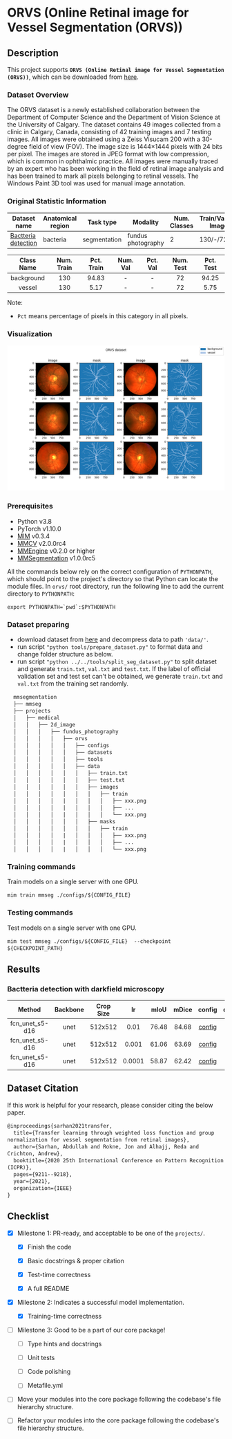 # ORVS (Online Retinal image for Vessel Segmentation (ORVS))

## Description

This project supports **`ORVS (Online Retinal image for Vessel Segmentation (ORVS))`**, which can be downloaded from [here](https://opendatalab.org.cn/ORVS).

### Dataset Overview

The ORVS dataset is a newly established collaboration between the Department of Computer Science and the Department of Vision Science at the University of Calgary. The dataset contains 49 images collected from a clinic in Calgary, Canada, consisting of 42 training images and 7 testing images. All images were obtained using a Zeiss Visucam 200 with a 30-degree field of view (FOV). The image size is 1444×1444 pixels with 24 bits per pixel. The images are stored in JPEG format with low compression, which is common in ophthalmic practice. All images were manually traced by an expert who has been working in the field of retinal image analysis and has been trained to mark all pixels belonging to retinal vessels. The Windows Paint 3D tool was used for manual image annotation.

### Original Statistic Information

| Dataset name                                           | Anatomical region | Task type    | Modality           | Num. Classes | Train/Val/Test Images | Train/Val/Test Labeled | Release Date | License |
| ------------------------------------------------------ | ----------------- | ------------ | ------------------ | ------------ | --------------------- | ---------------------- | ------------ | ------- |
| [Bactteria detection](https://opendatalab.org.cn/ORVS) | bacteria          | segmentation | fundus photography | 2            | 130/-/72              | yes/-/yes              | 2020         | -       |

| Class Name | Num. Train | Pct. Train | Num. Val | Pct. Val | Num. Test | Pct. Test |
| :--------: | :--------: | :--------: | :------: | :------: | :-------: | :-------: |
| background |    130     |   94.83    |    -     |    -     |    72     |   94.25   |
|   vessel   |    130     |    5.17    |    -     |    -     |    72     |   5.75    |

Note:

- `Pct` means percentage of pixels in this category in all pixels.

### Visualization

![bac](https://raw.githubusercontent.com/uni-medical/medical-datasets-visualization/main/2d/semantic_seg/fundus_photography/orvs/ORVS_dataset.png)

### Prerequisites

- Python v3.8
- PyTorch v1.10.0
- [MIM](https://github.com/open-mmlab/mim) v0.3.4
- [MMCV](https://github.com/open-mmlab/mmcv) v2.0.0rc4
- [MMEngine](https://github.com/open-mmlab/mmengine) v0.2.0 or higher
- [MMSegmentation](https://github.com/open-mmlab/mmsegmentation) v1.0.0rc5

All the commands below rely on the correct configuration of `PYTHONPATH`, which should point to the project's directory so that Python can locate the module files. In `orvs/` root directory, run the following line to add the current directory to `PYTHONPATH`:

```shell
export PYTHONPATH=`pwd`:$PYTHONPATH
```

### Dataset preparing

- download dataset from [here](https://opendatalab.org.cn/ORVS) and decompress data to path `'data/'`.
- run script `"python tools/prepare_dataset.py"` to format data and change folder structure as below.
- run script `"python ../../tools/split_seg_dataset.py"` to split dataset and generate `train.txt`, `val.txt` and `test.txt`. If the label of official validation set and test set can't be obtained, we generate `train.txt` and `val.txt` from the training set randomly.

```none
  mmsegmentation
  ├── mmseg
  ├── projects
  │   ├── medical
  │   │   ├── 2d_image
  │   │   │   ├── fundus_photography
  │   │   │   │   ├── orvs
  │   │   │   │   │   ├── configs
  │   │   │   │   │   ├── datasets
  │   │   │   │   │   ├── tools
  │   │   │   │   │   ├── data
  │   │   │   │   │   │   ├── train.txt
  │   │   │   │   │   │   ├── test.txt
  │   │   │   │   │   │   ├── images
  │   │   │   │   │   │   │   ├── train
  │   │   │   │   |   │   │   │   ├── xxx.png
  │   │   │   │   |   │   │   │   ├── ...
  │   │   │   │   |   │   │   │   └── xxx.png
  │   │   │   │   │   │   ├── masks
  │   │   │   │   │   │   │   ├── train
  │   │   │   │   |   │   │   │   ├── xxx.png
  │   │   │   │   |   │   │   │   ├── ...
  │   │   │   │   |   │   │   │   └── xxx.png
```

### Training commands

Train models on a single server with one GPU.

```shell
mim train mmseg ./configs/${CONFIG_FILE}
```

### Testing commands

Test models on a single server with one GPU.

```shell
mim test mmseg ./configs/${CONFIG_FILE}  --checkpoint ${CHECKPOINT_PATH}
```

<!-- List the results as usually done in other model's README. [Example](https://github.com/open-mmlab/mmsegmentation/tree/dev-1.x/configs/fcn#results-and-models)

You should claim whether this is based on the pre-trained weights, which are converted from the official release; or it's a reproduced result obtained from retraining the model in this project. -->

## Results

### Bactteria detection with darkfield microscopy

|     Method      | Backbone | Crop Size |   lr   | mIoU  | mDice |                                  config                                   |         download         |
| :-------------: | :------: | :-------: | :----: | :---: | :---: | :-----------------------------------------------------------------------: | :----------------------: |
| fcn_unet_s5-d16 |   unet   |  512x512  |  0.01  | 76.48 | 84.68 |  [config](./configs/fcn-unet-s5-d16_unet_1xb16-0.01-20k_orvs-512x512.py)  | [model](<>) \| [log](<>) |
| fcn_unet_s5-d16 |   unet   |  512x512  | 0.001  | 61.06 | 63.69 | [config](./configs/fcn-unet-s5-d16_unet_1xb16-0.001-20k_orvs-512x512.py)  | [model](<>) \| [log](<>) |
| fcn_unet_s5-d16 |   unet   |  512x512  | 0.0001 | 58.87 | 62.42 | [config](./configs/fcn-unet-s5-d16_unet_1xb16-0.0001-20k_orvs-512x512.py) | [model](<>) \| [log](<>) |

## Dataset Citation

If this work is helpful for your research, please consider citing the below paper.

```
@inproceedings{sarhan2021transfer,
  title={Transfer learning through weighted loss function and group normalization for vessel segmentation from retinal images},
  author={Sarhan, Abdullah and Rokne, Jon and Alhajj, Reda and Crichton, Andrew},
  booktitle={2020 25th International Conference on Pattern Recognition (ICPR)},
  pages={9211--9218},
  year={2021},
  organization={IEEE}
}
```

## Checklist

- [x] Milestone 1: PR-ready, and acceptable to be one of the `projects/`.

  - [x] Finish the code

  - [x] Basic docstrings & proper citation

  - [x] Test-time correctness

  - [x] A full README

- [x] Milestone 2: Indicates a successful model implementation.

  - [x] Training-time correctness

- [ ] Milestone 3: Good to be a part of our core package!

  - [ ] Type hints and docstrings

  - [ ] Unit tests

  - [ ] Code polishing

  - [ ] Metafile.yml

- [ ] Move your modules into the core package following the codebase's file hierarchy structure.

- [ ] Refactor your modules into the core package following the codebase's file hierarchy structure.
